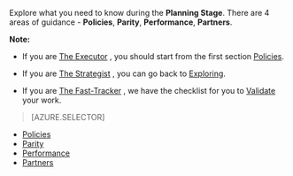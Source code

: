 Explore what you need to know during the **Planning Stage**. There are 4 areas of guidance - **Policies**, **Parity**, **Performance**, **Partners**.

**Note:**

- If you are [The Executor](/solutions/global-customer/target-personas/) , you should start from the first section [Policies](/solutions/global-customer/planning/guidance/policies/).

- If you are [The Strategist](/solutions/global-customer/target-personas/) , you can go back to [Exploring](/solutions/global-customer/planning/explore/policies/).

- If you are [The Fast-Tracker](/solutions/global-customer/target-personas/) , we have the checklist for you to [Validate](/solutions/global-customer/planning/validate/) your work.

> [AZURE.SELECTOR]
- [Policies](/solutions/global-customer/planning/guidance/policies/)
- [Parity](/solutions/global-customer/planning/guidance/parity/)
- [Performance](/solutions/global-customer/planning/guidance/performance/)
- [Partners](/solutions/global-customer/planning/guidance/partners/)